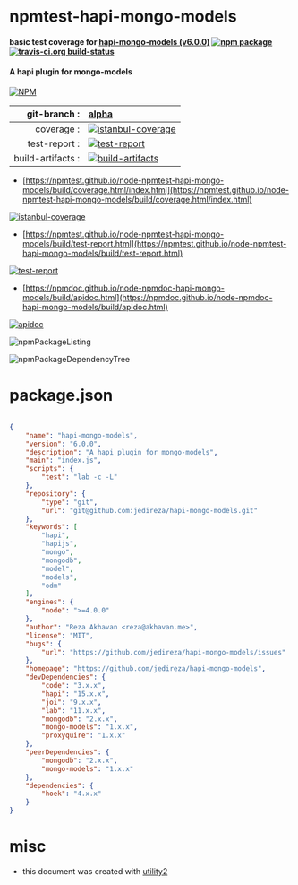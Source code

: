 # npmtest-hapi-mongo-models

#### basic test coverage for  [hapi-mongo-models (v6.0.0)](https://github.com/jedireza/hapi-mongo-models)  [![npm package](https://img.shields.io/npm/v/npmtest-hapi-mongo-models.svg?style=flat-square)](https://www.npmjs.org/package/npmtest-hapi-mongo-models) [![travis-ci.org build-status](https://api.travis-ci.org/npmtest/node-npmtest-hapi-mongo-models.svg)](https://travis-ci.org/npmtest/node-npmtest-hapi-mongo-models)

#### A hapi plugin for mongo-models

[![NPM](https://nodei.co/npm/hapi-mongo-models.png?downloads=true&downloadRank=true&stars=true)](https://www.npmjs.com/package/hapi-mongo-models)

| git-branch : | [alpha](https://github.com/npmtest/node-npmtest-hapi-mongo-models/tree/alpha)|
|--:|:--|
| coverage : | [![istanbul-coverage](https://npmtest.github.io/node-npmtest-hapi-mongo-models/build/coverage.badge.svg)](https://npmtest.github.io/node-npmtest-hapi-mongo-models/build/coverage.html/index.html)|
| test-report : | [![test-report](https://npmtest.github.io/node-npmtest-hapi-mongo-models/build/test-report.badge.svg)](https://npmtest.github.io/node-npmtest-hapi-mongo-models/build/test-report.html)|
| build-artifacts : | [![build-artifacts](https://npmtest.github.io/node-npmtest-hapi-mongo-models/glyphicons_144_folder_open.png)](https://github.com/npmtest/node-npmtest-hapi-mongo-models/tree/gh-pages/build)|

- [https://npmtest.github.io/node-npmtest-hapi-mongo-models/build/coverage.html/index.html](https://npmtest.github.io/node-npmtest-hapi-mongo-models/build/coverage.html/index.html)

[![istanbul-coverage](https://npmtest.github.io/node-npmtest-hapi-mongo-models/build/screenCapture.buildCi.browser.%252Ftmp%252Fbuild%252Fcoverage.lib.html.png)](https://npmtest.github.io/node-npmtest-hapi-mongo-models/build/coverage.html/index.html)

- [https://npmtest.github.io/node-npmtest-hapi-mongo-models/build/test-report.html](https://npmtest.github.io/node-npmtest-hapi-mongo-models/build/test-report.html)

[![test-report](https://npmtest.github.io/node-npmtest-hapi-mongo-models/build/screenCapture.buildCi.browser.%252Ftmp%252Fbuild%252Ftest-report.html.png)](https://npmtest.github.io/node-npmtest-hapi-mongo-models/build/test-report.html)

- [https://npmdoc.github.io/node-npmdoc-hapi-mongo-models/build/apidoc.html](https://npmdoc.github.io/node-npmdoc-hapi-mongo-models/build/apidoc.html)

[![apidoc](https://npmdoc.github.io/node-npmdoc-hapi-mongo-models/build/screenCapture.buildCi.browser.%252Ftmp%252Fbuild%252Fapidoc.html.png)](https://npmdoc.github.io/node-npmdoc-hapi-mongo-models/build/apidoc.html)

![npmPackageListing](https://npmtest.github.io/node-npmtest-hapi-mongo-models/build/screenCapture.npmPackageListing.svg)

![npmPackageDependencyTree](https://npmtest.github.io/node-npmtest-hapi-mongo-models/build/screenCapture.npmPackageDependencyTree.svg)



# package.json

```json

{
    "name": "hapi-mongo-models",
    "version": "6.0.0",
    "description": "A hapi plugin for mongo-models",
    "main": "index.js",
    "scripts": {
        "test": "lab -c -L"
    },
    "repository": {
        "type": "git",
        "url": "git@github.com:jedireza/hapi-mongo-models.git"
    },
    "keywords": [
        "hapi",
        "hapijs",
        "mongo",
        "mongodb",
        "model",
        "models",
        "odm"
    ],
    "engines": {
        "node": ">=4.0.0"
    },
    "author": "Reza Akhavan <reza@akhavan.me>",
    "license": "MIT",
    "bugs": {
        "url": "https://github.com/jedireza/hapi-mongo-models/issues"
    },
    "homepage": "https://github.com/jedireza/hapi-mongo-models",
    "devDependencies": {
        "code": "3.x.x",
        "hapi": "15.x.x",
        "joi": "9.x.x",
        "lab": "11.x.x",
        "mongodb": "2.x.x",
        "mongo-models": "1.x.x",
        "proxyquire": "1.x.x"
    },
    "peerDependencies": {
        "mongodb": "2.x.x",
        "mongo-models": "1.x.x"
    },
    "dependencies": {
        "hoek": "4.x.x"
    }
}
```



# misc
- this document was created with [utility2](https://github.com/kaizhu256/node-utility2)
